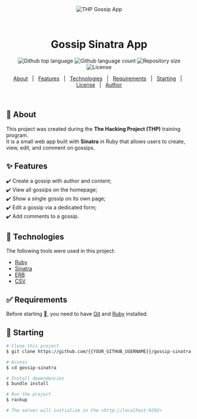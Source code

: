 <div align="center" id="top"> 
  <img src="./.github/app.gif" alt="THP Gossip App" />

  &#xa0;

  <!-- <a href="https://gossip-sinatra.netlify.app">Demo</a> -->
</div>

<h1 align="center">Gossip Sinatra App</h1>

<p align="center">
  <img alt="Github top language" src="https://img.shields.io/github/languages/top/{{YOUR_GITHUB_USERNAME}}/gossip-sinatra?color=56BEB8">

  <img alt="Github language count" src="https://img.shields.io/github/languages/count/{{YOUR_GITHUB_USERNAME}}/gossip-sinatra?color=56BEB8">

  <img alt="Repository size" src="https://img.shields.io/github/repo-size/{{YOUR_GITHUB_USERNAME}}/gossip-sinatra?color=56BEB8">

  <img alt="License" src="https://img.shields.io/github/license/{{YOUR_GITHUB_USERNAME}}/gossip-sinatra?color=56BEB8">

  <!-- <img alt="Github issues" src="https://img.shields.io/github/issues/{{YOUR_GITHUB_USERNAME}}/gossip-sinatra?color=56BEB8" /> -->

  <!-- <img alt="Github forks" src="https://img.shields.io/github/forks/{{YOUR_GITHUB_USERNAME}}/gossip-sinatra?color=56BEB8" /> -->

  <!-- <img alt="Github stars" src="https://img.shields.io/github/stars/{{YOUR_GITHUB_USERNAME}}/gossip-sinatra?color=56BEB8" /> -->
</p>

<!-- Status -->

<!-- <h4 align="center"> 
	🚧  Gossip Sinatra App 🚀 Under construction...  🚧
</h4> 

<hr> -->

<p align="center">
  <a href="#dart-about">About</a> &#xa0; | &#xa0; 
  <a href="#sparkles-features">Features</a> &#xa0; | &#xa0;
  <a href="#rocket-technologies">Technologies</a> &#xa0; | &#xa0;
  <a href="#white_check_mark-requirements">Requirements</a> &#xa0; | &#xa0;
  <a href="#checkered_flag-starting">Starting</a> &#xa0; | &#xa0;
  <a href="#memo-license">License</a> &#xa0; | &#xa0;
  <a href="https://github.com/{{YOUR_GITHUB_USERNAME}}" target="_blank">Author</a>
</p>

<br>

## :dart: About ##

This project was created during the **The Hacking Project (THP)** training program.  
It is a small web app built with **Sinatra** in Ruby that allows users to create, view, edit, and comment on gossips.

## :sparkles: Features ##

:heavy_check_mark: Create a gossip with author and content;\
:heavy_check_mark: View all gossips on the homepage;\
:heavy_check_mark: Show a single gossip on its own page;\
:heavy_check_mark: Edit a gossip via a dedicated form;\
:heavy_check_mark: Add comments to a gossip.

## :rocket: Technologies ##

The following tools were used in this project:

- [Ruby](https://www.ruby-lang.org/)  
- [Sinatra](http://sinatrarb.com/)  
- [ERB](https://ruby-doc.org/stdlib/libdoc/erb/rdoc/ERB.html)  
- [CSV](https://ruby-doc.org/stdlib/libdoc/csv/rdoc/CSV.html)  

## :white_check_mark: Requirements ##

Before starting :checkered_flag:, you need to have [Git](https://git-scm.com) and [Ruby](https://www.ruby-lang.org/en/downloads/) installed.

## :checkered_flag: Starting ##

```bash
# Clone this project
$ git clone https://github.com/{{YOUR_GITHUB_USERNAME}}/gossip-sinatra

# Access
$ cd gossip-sinatra

# Install dependencies
$ bundle install

# Run the project
$ rackup

# The server will initialize in the <http://localhost:9292>
